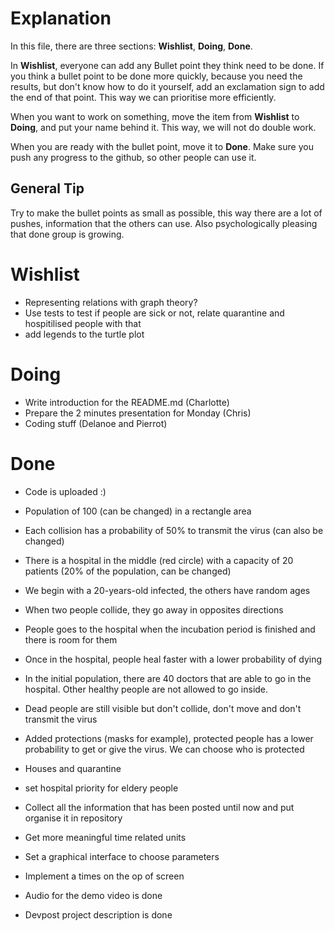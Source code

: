 # Explanation
In this file, there are three sections:
**Wishlist**,
**Doing**,
**Done**.

In **Wishlist**, everyone can add any Bullet point they think need to be done.
If you think a bullet point to be done more quickly, because you need the results, 
but don't know how to do it yourself, add an exclamation sign to add the end of that point.
This way we can prioritise more efficiently.

When you want to work on something, move the item from **Wishlist** to **Doing**, and put your name behind it.
This way, we will not do double work.

When you are ready with the bullet point, move it to **Done**.
Make sure you push any progress to the github, so other people can use it.

## General Tip
Try to make the bullet points as small as possible, this way there are a lot of pushes, information that the others can use.
Also psychologically pleasing that done group is growing.


# Wishlist
* Representing relations with graph theory?
* Use tests to test if people are sick or not, relate quarantine and hospitilised people with that
* add legends to the turtle plot

# Doing
* Write introduction for the README.md (Charlotte)
* Prepare the 2 minutes presentation for Monday (Chris)
* Coding stuff (Delanoe and Pierrot)

# Done
* Code is uploaded :)

* Population of 100 (can be changed) in a rectangle area
* Each collision has a probability of 50% to transmit the virus (can also be changed)
* There is a hospital in the middle (red circle) with a capacity of 20 patients (20% of the population, can be changed)
* We begin with a 20-years-old infected, the others have random ages
* When two people collide, they go away in opposites directions
* People goes to the hospital when the incubation period is finished and there is room for them
* Once in the hospital, people heal faster with a lower probability of dying
* In the initial population, there are 40 doctors that are able to go in the hospital. Other healthy people are not allowed to go inside.
* Dead people are still visible but don't collide, don't move and don't transmit the virus
* Added protections (masks for example), protected people has a lower probability to get or give the virus. We can choose who is protected
* Houses and quarantine
* set hospital priority for eldery people
* Collect all the information that has been posted until now and put organise it in repository
* Get more meaningful time related units
* Set a graphical interface to choose parameters
* Implement a times on the op of screen
* Audio for the demo video is done
* Devpost project description is done

